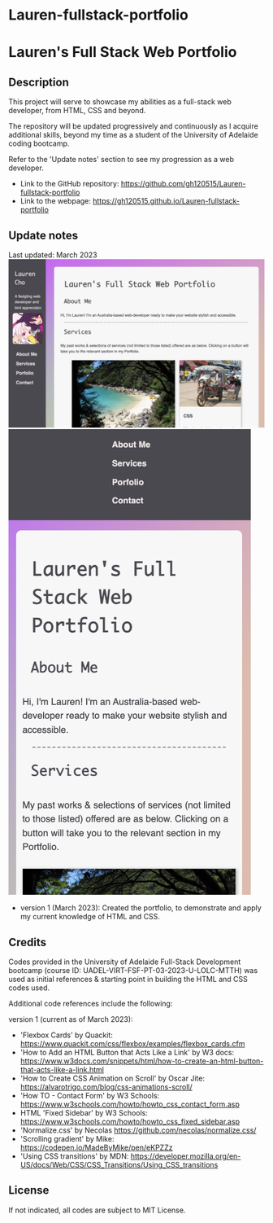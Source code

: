 # Lauren-fullstack-portfolio

# Lauren's Full Stack Web Portfolio

## Description

This project will serve to showcase my abilities as a full-stack web developer, from HTML, CSS and beyond.

The repository will be updated progressively and continuously as I acquire additional skills, beyond my time as a student of the University of Adelaide coding bootcamp.

Refer to the 'Update notes' section to see my progression as a web developer.

- Link to the GitHub repository: <https://github.com/gh120515/Lauren-fullstack-portfolio>
- Link to the webpage: <https://gh120515.github.io/Lauren-fullstack-portfolio>

## Update notes

Last updated: March 2023
![Screenshot of Desktop view (as of Mar23](assets/screenshots/desktopMar23.png)
![Screenshot of Mobile view (as of Mar23)](assets/screenshots/mobileMar23.png)

- version 1 (March 2023): Created the portfolio, to demonstrate and apply my current knowledge of HTML and CSS.


## Credits

Codes provided in the University of Adelaide Full-Stack Development bootcamp (course ID: UADEL-VIRT-FSF-PT-03-2023-U-LOLC-MTTH) was used as initial references & starting point in building the HTML and CSS codes used.

Additional code references include the following:

version 1 (current as of March 2023):
- 'Flexbox Cards' by Quackit: <https://www.quackit.com/css/flexbox/examples/flexbox_cards.cfm>
- 'How to Add an HTML Button that Acts Like a Link' by W3 docs: <https://www.w3docs.com/snippets/html/how-to-create-an-html-button-that-acts-like-a-link.html>
- 'How to Create CSS Animation on Scroll' by Oscar Jite: <https://alvarotrigo.com/blog/css-animations-scroll/>
- 'How TO - Contact Form' by W3 Schools: <https://www.w3schools.com/howto/howto_css_contact_form.asp>
- HTML 'Fixed Sidebar' by W3 Schools: <https://www.w3schools.com/howto/howto_css_fixed_sidebar.asp>
- 'Normalize.css' by Necolas <https://github.com/necolas/normalize.css/>
- 'Scrolling gradient' by Mike: <https://codepen.io/MadeByMike/pen/eKPZZz>
- 'Using CSS transitions' by MDN: <https://developer.mozilla.org/en-US/docs/Web/CSS/CSS_Transitions/Using_CSS_transitions>


## License

If not indicated, all codes are subject to MIT License. 
